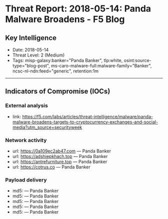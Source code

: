 # Threat Report: 2018-05-14: Panda Malware Broadens - F5 Blog


## Key Intelligence
* Date: 2018-05-14
* Threat Level: 2 (Medium)
* Tags: misp-galaxy:banker="Panda Banker", tlp:white, osint:source-type="blog-post", ms-caro-malware-full:malware-family="Banker", ncsc-nl-ndn:feed="generic", retention:1m

---

## Indicators of Compromise (IOCs)
### External analysis
* link: https://f5.com/labs/articles/threat-intelligence/malware/panda-malware-broadens-targets-to-cryptocurrency-exchanges-and-social-media?utm_source=securityweek

### Network activity
* url: https://0a109ec2ab47.com — Panda Banker
* url: https://adshiepkhach.top — Panda Banker
* url: https://antrefurniture.top — Panda Banker
* url: https://cotrus.co — Panda Banker

### Payload delivery
* md5: <md5> — Panda Banker
* md5: <md5> — Panda Banker
* md5: <md5> — Panda Banker
* md5: <md5> — Panda Banker
* md5: <md5> — Panda Banker
